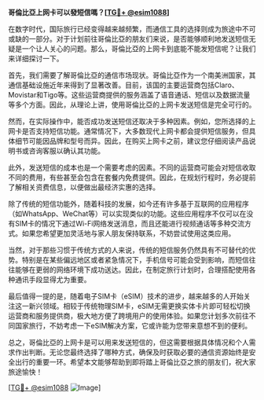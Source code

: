 **哥倫比亞上网卡可以發短信嗎？[[TG💪+ @esim1088](https://t.me/s/esim1088)]**

在数字时代，国际旅行已经变得越来越频繁，而通信工具的选择则成为旅途中不可或缺的一部分。对于计划前往哥倫比亞的朋友们来说，是否能够顺利地发送短信无疑是一个让人关心的问题。那么，哥倫比亞的上网卡到底能不能发短信呢？让我们来详细探讨一下。

首先，我们需要了解哥倫比亞的通信市场现状。哥倫比亞作为一个南美洲国家，其通信基础设施近年来得到了显著改善。目前，该国的主要运营商包括Claro、Movistar和Tigo等。这些运营商提供的服务涵盖了语音通话、短信以及数据流量等多个方面。因此，从理论上讲，使用哥倫比亞的上网卡发送短信是完全可行的。

然而，在实际操作中，能否成功发送短信还取决于多种因素。例如，您所选择的上网卡是否支持短信功能。通常情况下，大多数现代上网卡都会提供短信服务，但具体细节可能因品牌和型号而异。因此，在购买上网卡之前，建议您仔细阅读产品说明书或咨询客服以确认其功能。

此外，发送短信的成本也是一个需要考虑的因素。不同的运营商可能会对短信收取不同的费用，有些甚至会包含在套餐内免费提供。因此，在规划行程时，务必提前了解相关资费信息，以便做出最经济实惠的选择。

除了传统的短信功能外，随着科技的发展，如今还有许多基于互联网的应用程序（如WhatsApp、WeChat等）可以实现类似的功能。这些应用程序不仅可以在没有SIM卡的情况下通过Wi-Fi网络发送消息，而且还能进行视频通话等多种交流方式。如果您希望更加灵活地与家人朋友保持联系，不妨尝试使用这类应用。

当然，对于那些习惯于传统方式的人来说，传统的短信服务仍然具有不可替代的优势。特别是在某些偏远地区或者紧急情况下，手机信号可能会受到影响，而短信往往能够在更弱的网络环境下成功送达。因此，在制定旅行计划时，合理搭配使用各种通讯手段显得尤为重要。

最后值得一提的是，随着电子SIM卡（eSIM）技术的进步，越来越多的人开始关注这一新兴领域。相较于传统物理SIM卡，eSIM无需更换实体卡片即可轻松切换运营商和服务提供商，极大地方便了跨境用户的使用体验。如果您计划多次前往不同国家旅行，不妨考虑一下eSIM解决方案，它或许能为您带来意想不到的便利。

总之，哥倫比亞的上网卡是可以用来发送短信的，但这需要根据具体情况和个人需求作出判断。无论您最终选择了哪种方式，确保及时获取必要的通信资源始终是安全出行的重要一环。希望本文能够帮助到即将踏上哥倫比亞之旅的朋友们，祝大家旅途愉快！

[[TG💪+ @esim1088](https://t.me/s/esim1088) ![Image](https://i.postimg.cc/4NQfJmqS/Snipaste-2025-05-13-00-14-12.png)]